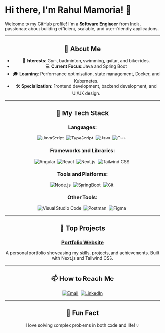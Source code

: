 # Hi there, I'm Rahul Mamoria! 👋

Welcome to my GitHub profile! I'm a **Software Engineer** from India, passionate about building efficient, scalable, and user-friendly applications.

---

<div align="center">

## 🚀 About Me

- 🌟 **Interests**: Gym, badminton, swimming, guitar, and bike rides.
- 💻 **Current Focus**: Java and Spring Boot
- 🎓 **Learning**: Performance optimization, state management, Docker, and Kubernetes.
- 🛠️ **Specialization**: Frontend development, backend development, and UI/UX design.

</div>

---

<div align="center">

## 💼 My Tech Stack

### **Languages**:
![JavaScript](https://img.shields.io/badge/-JavaScript-05122A?style=for-the-badge&logo=javascript)&nbsp;
![TypeScript](https://img.shields.io/badge/-TypeScript-05122A?style=for-the-badge&logo=typescript)&nbsp;
![Java](https://img.shields.io/badge/-Java-05122A?style=for-the-badge&logo=java)&nbsp;
![C++](https://img.shields.io/badge/-C++-05122A?style=for-the-badge&logo=c%2B%2B)&nbsp;

### **Frameworks and Libraries**:
![Angular](https://img.shields.io/badge/-Angular-05122A?style=for-the-badge&logo=angular)&nbsp;
![React](https://img.shields.io/badge/-React-05122A?style=for-the-badge&logo=react)&nbsp;
![Next.js](https://img.shields.io/badge/-Next.js-05122A?style=for-the-badge&logo=next.js)&nbsp;
![Tailwind CSS](https://img.shields.io/badge/-Tailwind%20CSS-05122A?style=for-the-badge&logo=tailwindcss)&nbsp;

### **Tools and Platforms**:
![Node.js](https://img.shields.io/badge/-Node.js-05122A?style=for-the-badge&logo=node.js)&nbsp;
![SpringBoot](https://img.shields.io/badge/-Springboot-05122A?style=for-the-badge&logo=springboot)&nbsp;
![Git](https://img.shields.io/badge/-Git-05122A?style=for-the-badge&logo=git)&nbsp;

### **Other Tools**:
![Visual Studio Code](https://img.shields.io/badge/-VS%20Code-05122A?style=for-the-badge&logo=visual-studio-code&logoColor=007ACC)&nbsp;
![Postman](https://img.shields.io/badge/-Postman-05122A?style=for-the-badge&logo=postman)&nbsp;
![Figma](https://img.shields.io/badge/-Figma-05122A?style=for-the-badge&logo=figma)&nbsp;

</div>

---

<div align="center">

## 📝 Top Projects

### [ Portfolio Website](https://rahulmamoria.vercel.app/)
A personal portfolio showcasing my skills, projects, and achievements. Built with Next.js and Tailwind CSS.

</div>

---

<div align="center">

## 📫 How to Reach Me

[![Email](https://img.shields.io/badge/-rahulmamoria@gmail.com-D14836?style=for-the-badge&logo=gmail&logoColor=white)](mailto:rahulmamoria@gmail.com)&nbsp;
[![LinkedIn](https://img.shields.io/badge/-Rahul%20Mamoria-0077B5?style=for-the-badge&logo=linkedin&logoColor=white)](https://www.linkedin.com/in/rahulmm07/)

</div>

---

<div align="center">

## 🌟 Fun Fact

I love solving complex problems in both code and life! 💡

</div>
